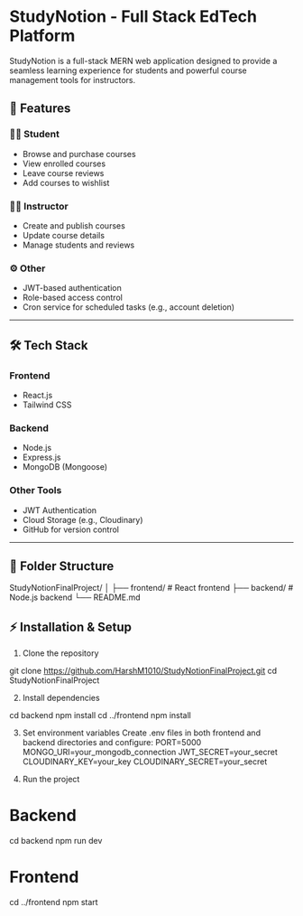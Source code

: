 # StudyNotion - Full Stack EdTech Platform

StudyNotion is a full-stack MERN web application designed to provide a seamless learning experience for students and powerful course management tools for instructors.

## 🚀 Features

### 👨‍🎓 Student
- Browse and purchase courses
- View enrolled courses
- Leave course reviews
- Add courses to wishlist

### 👩‍🏫 Instructor
- Create and publish courses
- Update course details
- Manage students and reviews

### ⚙️ Other
- JWT-based authentication
- Role-based access control
- Cron service for scheduled tasks (e.g., account deletion)

---

## 🛠️ Tech Stack

### Frontend
- React.js
- Tailwind CSS

### Backend
- Node.js
- Express.js
- MongoDB (Mongoose)

### Other Tools
- JWT Authentication
- Cloud Storage (e.g., Cloudinary)
- GitHub for version control

---

## 📂 Folder Structure

StudyNotionFinalProject/
│
├── frontend/ # React frontend
├── backend/ # Node.js backend
└── README.md


## ⚡ Installation & Setup 

1. Clone the repository
 
  git clone https://github.com/HarshM1010/StudyNotionFinalProject.git
  cd StudyNotionFinalProject
  
2. Install dependencies

  cd backend
  npm install
  cd ../frontend
  npm install
  
3. Set environment variables
  Create .env files in both frontend and backend directories and configure:
  PORT=5000
  MONGO_URI=your_mongodb_connection
  JWT_SECRET=your_secret
  CLOUDINARY_KEY=your_key
  CLOUDINARY_SECRET=your_secret
 
4. Run the project
  # Backend
  cd backend
  npm run dev
  
  # Frontend
  cd ../frontend
  npm start


 
